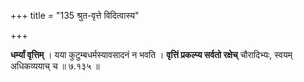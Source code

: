 +++
title = "135 श्रुत-वृत्ते विदित्वास्य"

+++


**धर्म्यां वृत्तिम्** । यया कुटुम्बधर्मस्यावसादनं न भवति । **वृत्तिं प्रकल्प्य सर्वतो रक्षेच्** चौरादिभ्यः, स्वयम् अधिकव्ययाच् च ॥ ७.१३५ ॥